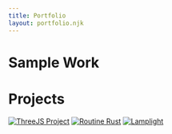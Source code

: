 ```yaml
---
title: Portfolio
layout: portfolio.njk
---
```


# Sample Work

<div id="sample-work"></div>

# Projects

[![ThreeJS Project](/images/threejs-thumbnail.jpg)](/projects/threejs/)
[![Routine Rust](/images/routine-rust-thumbnail.jpg)](/projects/routine-rust/)
[![Lamplight](/images/lamplight-thumbnail.jpg)](/projects/lamplight/)

<script src="/js/sample-work.js"></script>
